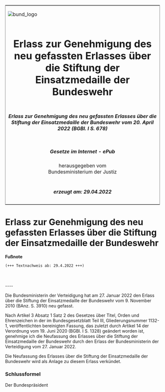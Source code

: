 <span id="DECKBLATT.html"></span>

<table border="0" frame="border" width="100%">

<tr valign="top">

<td align="left">

![bund\_logo](BfJ_2021_Web_de_de.gif)

</td>

<td align="right">

 

</td>

</tr>

<tr align="center" valign="middle">

<td colspan="2">

# Erlass zur Genehmigung des neu gefassten Erlasses über die Stiftung der Einsatzmedaille der Bundeswehr

</td>

</tr>

<tr align="center" valign="middle">

<td colspan="2">

##### Erlass zur Genehmigung des neu gefassten Erlasses über die Stiftung der Einsatzmedaille der Bundeswehr vom 20. April 2022 (BGBl. I S. 678)

</td>

</tr>

<tr align="center" valign="middle">

<td colspan="2">

  
  

##### Gesetze im Internet - ePub  
  
herausgegeben vom  
Bundesministerium der Justiz

</td>

</tr>

<tr align="center" valign="bottom">

<td colspan="2">

  
  

##### erzeugt am: 29.04.2022

</td>

</tr>

</table>

<span id="BJNR067800022.html"></span>

# Erlass zur Genehmigung des neu gefassten Erlasses über die Stiftung der Einsatzmedaille der Bundeswehr

<div>

  
**Fußnote**

<div class="jnhtml">

<div>

<div class="jurAbsatz">

  

``` 
(+++ Textnachweis ab: 29.4.2022 +++)

 
```

</div>

</div>

</div>

</div>

<span id="BJNR067800022BJNE000100000.html"></span>

###   
\----

<div>

<div class="jnhtml">

<div>

<div class="jurAbsatz">

Die Bundesministerin der Verteidigung hat am 27. Januar 2022 den Erlass
über die Stiftung der Einsatzmedaille der Bundeswehr vom 9. November
2010 (BAnz. S. 3910) neu gefasst.

</div>

<div class="jurAbsatz">

Nach Artikel 3 Absatz 1 Satz 2 des Gesetzes über Titel, Orden und
Ehrenzeichen in der im Bundesgesetzblatt Teil III, Gliederungsnummer
1132-1, veröffentlichten bereinigten Fassung, das zuletzt durch Artikel
14 der Verordnung vom 19. Juni 2020 (BGBl. I S. 1328) geändert worden
ist, genehmige ich die Neufassung des Erlasses über die Stiftung der
Einsatzmedaille der Bundeswehr durch den Erlass der Bundesministerin der
Verteidigung vom 27. Januar 2022.

</div>

<div class="jurAbsatz">

Die Neufassung des Erlasses über die Stiftung der Einsatzmedaille der
Bundeswehr wird als Anlage zu diesem Erlass verkündet.

</div>

</div>

</div>

</div>

<span id="BJNR067800022BJNE000200000.html"></span>

### Schlussformel  

<div>

<div class="jnhtml">

<div>

<div class="jurAbsatz">

<span class="SP">Der Bundespräsident</span>

</div>

</div>

</div>

</div>

